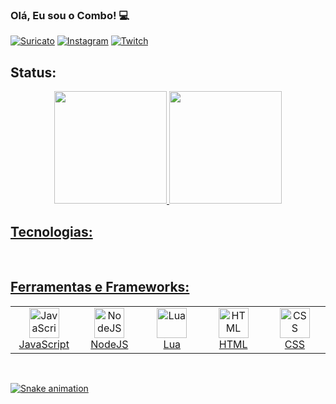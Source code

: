 ### Olá, Eu sou o Combo! 💻

[![Suricato](https://img.shields.io/badge/Discord-7289DA?style=for-the-badge&logo=discord&logoColor=white)](https://discord.gg/srcq9ffR24)
[![Instagram](https://img.shields.io/badge/Instagram-E4405F?style=for-the-badge&logo=instagram&logoColor=white)](https://www.instagram.com/vrp.combo/)
[![Twitch](https://img.shields.io/badge/Twitch-9146FF?style=for-the-badge&logo=twitch&logoColor=white)](https://www.twitch.tv/combofnt)

## Status:

<div align="center">
  <a href="https://github.com/combo0001">
  <img height="180em" src="https://github-readme-stats.vercel.app/api?username=combo0001&show_icons=true&theme=dracula&include_all_commits=true&count_private=true"/>
  <img height="180em" src="https://github-readme-stats.vercel.app/api/top-langs/?username=combo0001&layout=compact&langs_count=7&theme=dracula"/>
</div>
  
## Tecnologias:
  
<br />

## Ferramentas e Frameworks:

<table style="overflow:hidden">
  <tr>
    <td align="center" width="96">
      <a href="#javascript">
        <img src="https://upload.wikimedia.org/wikipedia/commons/thumb/9/99/Unofficial_JavaScript_logo_2.svg/1200px-Unofficial_JavaScript_logo_2.svg.png" width="48" height="48" alt="JavaScript" />
      </a>
      <br>JavaScript
    </td>
    <td align="center" width="96">
      <a href="#nodejs">
        <img src="https://thidu.dev/images/Nodejs.svg" width="48" height="48" alt="NodeJS" />
      </a>
      <br>NodeJS
    </td>
    <td align="center" width="96">
      <a href="#lua">
        <img src="https://upload.wikimedia.org/wikipedia/commons/thumb/c/cf/Lua-Logo.svg/1200px-Lua-Logo.svg.png" width="48" height="48" alt="Lua" />
      </a>
      <br>Lua
    </td>
    <td align="center" width="96">
      <a href="#html">
        <img src="https://upload.wikimedia.org/wikipedia/commons/thumb/6/61/HTML5_logo_and_wordmark.svg/1200px-HTML5_logo_and_wordmark.svg.png" width="48" height="48" alt="HTML" />
      </a>
      <br>HTML
    </td>
    <td align="center" width="96">
      <a href="#css">
        <img src="https://llumine.com.br/wp-content/uploads/2018/03/css-logo-300x300.png" width="48" height="48" alt="CSS" />
      </a>
      <br>CSS
    </td>
  </tr>
</table>

<br />
 
![Snake animation](https://github.com/combo0001/combo0001/blob/output/github-contribution-grid-snake.svg)
